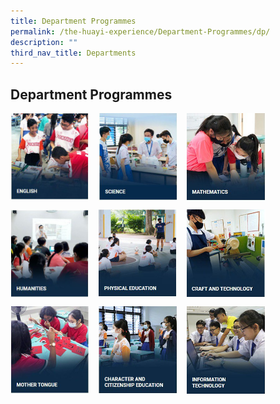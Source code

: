 ```yaml
---
title: Department Programmes
permalink: /the-huayi-experience/Department-Programmes/dp/
description: ""
third_nav_title: Departments
---
```

## Department Programmes

<p><a href="/the-huayi-experience/Department-Programmes/el/">
<img style="width:25%;margin-right:15px;" align="left" src="/images/photo1669655599.jpeg">
</a></p>
<p><a href="/the-huayi-experience/Department-Programmes/sd/">
<img style="width:25%;margin-right:15px;" align="left" src="/images/photo1669655639.jpeg">
</a></p>
<p><a href="/the-huayi-experience/Department-Programmes/mathd/">
<img style="width:25%;margin-right:15px;" align="left" src="/images/photo1669655674.jpeg">
</a></p> <br clear="left">

<p><a href="/the-huayi-experience/Department-Programmes/humanitiesd/">
<img style="width:25%;margin-right:15px;" align="left" src="/images/photo1669655728.jpeg">
</a></p>
<p><a href="/the-huayi-experience/Department-Programmes/ped/">
<img style="width:25%;margin-right:15px;" align="left" src="/images/photo1669655737.jpeg">
</a></p>
<p><a href="/the-huayi-experience/Department-Programmes/cntd/">
<img style="width:25%;margin-right:15px;" align="left" src="/images/photo1669655747.jpeg">
</a></p> <br clear="left">

<p><a href="/the-huayi-experience/Department-Programmes/mtd/">
<img style="width:25%;margin-right:15px;" align="left" src="/images/photo1669655798.jpeg">
</a></p>
<p><a href="/the-huayi-experience/Department-Programmes/cced/">
<img style="width:25%;margin-right:15px;" align="left" src="/images/photo1669655807.jpeg">
</a></p>
<p><a href="/the-huayi-experience/Department-Programmes/itd/">
<img style="width:25%;margin-right:15px;" align="left" src="/images/photo1669655819.jpeg">
</a></p>